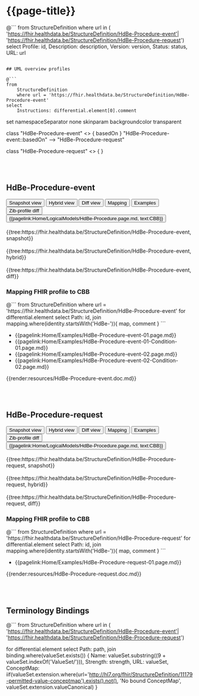 # {{page-title}}

@```
from StructureDefinition
where url in ( 'https://fhir.healthdata.be/StructureDefinition/HdBe-Procedure-event'| 'https://fhir.healthdata.be/StructureDefinition/HdBe-Procedure-request')
select 
Profile: id,
Description: description,
Version: version,
Status: status,
URL: url
```

## UML overview profiles

@```
from
	StructureDefinition
	where url = 'https://fhir.healthdata.be/StructureDefinition/HdBe-Procedure-event'
select
	Instructions: differential.element[0].comment
```

<plantuml>
  set namespaceSeparator none
  skinparam backgroundcolor transparent

  class "HdBe-Procedure-event" <<Procedure>>
  {
    basedOn
  }
    "HdBe-Procedure-event::basedOn" --> "HdBe-Procedure-request" 
    
  class "HdBe-Procedure-request" <<ServiceRequest>>
  {
  }
</plantuml>

<br/><br/> 

## HdBe-Procedure-event

<div>
  <div class="tab">
     <button class="tablinks active" onclick="openTab(event, 'Snapshot view')">Snapshot view</button>
     <button class="tablinks" onclick="openTab(event, 'Hybrid view')">Hybrid view</button>
     <button class="tablinks" onclick="openTab(event, 'Diff view')">Diff view</button>
     <button class="tablinks" onclick="openTab(event, 'Mapping')">Mapping</button>
     <button class="tablinks" onclick="openTab(event, 'Examples')">Examples</button>
     <button class="tablinks" onclick="openTab(event, 'Zib diff')">Zib-profile diff</button>
     <button class="tablinks">{{pagelink:Home/LogicalModels/HdBe-Procedure.page.md, text:CBB}}</button>
  </div>

  <div id="Snapshot view" class="tabcontent" style="display:block">
    <br>
      {{tree:https://fhir.healthdata.be/StructureDefinition/HdBe-Procedure-event, snapshot}}
  </div>

  <div id="Hybrid view" class="tabcontent">
    <br>
      {{tree:https://fhir.healthdata.be/StructureDefinition/HdBe-Procedure-event, hybrid}}
  </div>

  <div id="Diff view" class="tabcontent">
    <br>
      {{tree:https://fhir.healthdata.be/StructureDefinition/HdBe-Procedure-event, diff}}
  </div>

  <div id="Mapping" class="tabcontent">      
      <h3>Mapping FHIR profile to CBB</h3>
      <div>
      @```
      from StructureDefinition
      where url = 'https://fhir.healthdata.be/StructureDefinition/HdBe-Procedure-event'
      for differential.element 
      select 
        Path: id,
        join mapping.where(identity.startsWith('HdBe-')){ map, comment }
      ```
    </div>
  </div>

  <div id="Examples" class="tabcontent">
      <ul>
        <li>{{pagelink:Home/Examples/HdBe-Procedure-event-01.page.md}}</li>
        <li>{{pagelink:Home/Examples/HdBe-Procedure-event-01-Condition-01.page.md}}</li>
        <li>{{pagelink:Home/Examples/HdBe-Procedure-event-02.page.md}}</li>
        <li>{{pagelink:Home/Examples/HdBe-Procedure-event-02-Condition-02.page.md}}</li>
      </ul>
  </div>

  <div id="Zib diff" class="tabcontent">
      {{render:resources/HdBe-Procedure-event.doc.md}}
  </div>

</div>

<br/><br/> 

## HdBe-Procedure-request

<div>
  <div class="tab">
     <button class="tablinks active" onclick="openTab(event, 'Snapshot view')">Snapshot view</button>
     <button class="tablinks" onclick="openTab(event, 'Hybrid view')">Hybrid view</button>
     <button class="tablinks" onclick="openTab(event, 'Diff view')">Diff view</button>
     <button class="tablinks" onclick="openTab(event, 'Mapping')">Mapping</button>
     <button class="tablinks" onclick="openTab(event, 'Examples')">Examples</button>
     <button class="tablinks" onclick="openTab(event, 'Zib diff')">Zib-profile diff</button>
     <button class="tablinks">{{pagelink:Home/LogicalModels/HdBe-Procedure.page.md, text:CBB}}</button>
  </div>

  <div id="Snapshot view" class="tabcontent" style="display:block">
    <br>
      {{tree:https://fhir.healthdata.be/StructureDefinition/HdBe-Procedure-request, snapshot}}
  </div>

  <div id="Hybrid view" class="tabcontent">
    <br>
      {{tree:https://fhir.healthdata.be/StructureDefinition/HdBe-Procedure-request, hybrid}}
  </div>

  <div id="Diff view" class="tabcontent">
    <br>
      {{tree:https://fhir.healthdata.be/StructureDefinition/HdBe-Procedure-request, diff}}
  </div>

  <div id="Mapping" class="tabcontent">      
      <h3>Mapping FHIR profile to CBB</h3>
      <div>
      @```
      from StructureDefinition
      where url = 'https://fhir.healthdata.be/StructureDefinition/HdBe-Procedure-request'
      for differential.element 
      select 
        Path: id,
        join mapping.where(identity.startsWith('HdBe-')){ map, comment }
      ```
    </div>
  </div>

  <div id="Examples" class="tabcontent">
      <ul>
        <li>{{pagelink:Home/Examples/HdBe-Procedure-request-01.page.md}}</li>
      </ul>
  </div>

  <div id="Zib diff" class="tabcontent">
      {{render:resources/HdBe-Procedure-request.doc.md}}
  </div>

</div>

<br/><br/> 

## Terminology Bindings

@```
from StructureDefinition
where url in ( 'https://fhir.healthdata.be/StructureDefinition/HdBe-Procedure-event'| 'https://fhir.healthdata.be/StructureDefinition/HdBe-Procedure-request')

for differential.element
select
Path: path,
join binding.where(valueSet.exists())
{
	Name: valueSet.substring((9 + valueSet.indexOf('ValueSet/'))),
	Strength: strength,
	URL: valueSet,
	ConceptMap: iif(valueSet.extension.where(url='http://hl7.org/fhir/StructureDefinition/11179-permitted-value-conceptmap').exists().not(), 'No bound ConceptMap', valueSet.extension.valueCanonical)
	}
```  
